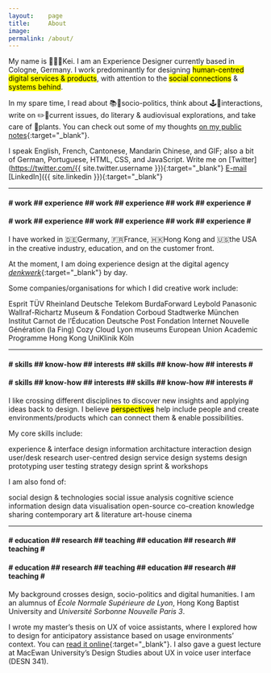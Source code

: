 ```yaml
---
layout:    page
title:     About
image: 
permalink: /about/
---
```


My name is 👨🏻‍💻Kei. I am an Experience Designer currently based in Cologne, Germany. I work predominantly for designing <mark>human-centred digital services & products</mark>, with attention to the <mark>social connections</mark> & <mark>systems behind</mark>.

In my spare time, I read about 📚📰socio-politics, think about 🕹🔀interactions, write on ✏️💬current issues, do literary & audiovisual explorations, and take care of 🌵plants. You can check out some of my thoughts [on my public notes](https://notes.keikhcheung.com){:target="_blank"}.

I speak English, French, Cantonese, Mandarin Chinese, and GIF; also a bit of German, Portuguese, HTML, CSS, and JavaScript. Write me on [Twitter](https://twitter.com/{{ site.twitter.username }}){:target="_blank"} [E-mail](mailto:kei.khcheung@gmail.com) [LinkedIn]({{ site.linkedin }}){:target="_blank"}

-------

<div class="marquee">
<div class="marquee--content">
<h4 class="item-collection-1">
# work ## experience ## work ## experience ## work ## experience #</h4><h4 class="item-collection-2"># work ## experience ## work ## experience ## work ## experience #</h4>
</div>
</div>

I have worked in 🇩🇪Germany, 🇫🇷France, 🇭🇰Hong Kong and 🇺🇸the USA in the creative industry, education, and on the customer front.

At the moment, I am doing experience design at the digital agency [*denkwerk*](https://www.denkwerk.com/){:target="_blank"} by day.

<div class="about-sec" markdown="1">
Some companies/organisations for which I did creative work include:

<span class="project client">Esprit</span> 
<span class="project client">TÜV Rheinland</span> 
<span class="project client">Deutsche Telekom</span> 
<span class="project client">BurdaForward</span> 
<span class="project client">Leybold</span> 
<span class="project client">Panasonic</span> 
<span class="project client">Wallraf-Richartz Museum & Fondation Corboud</span> 
<span class="project client">Stadtwerke München</span> 
<span class="project client">Institut Carnot de l’Éducation</span> 
<span class="project client">Deutsche Post</span> 
<span class="project client">Fondation Internet Nouvelle Génération (la Fing)</span> 
<span class="project client">Cozy Cloud</span> 
<span class="project client">Lyon museums</span> 
<span class="project client">European Union Academic Programme Hong Kong</span> 
<span class="project client">UniKlinik Köln</span> 
</div>

-------

<div class="marquee">
<div class="marquee--content">
<h4 class="item-collection-1">
# skills ## know-how ## interests ## skills ## know-how ## interests #</h4><h4 class="item-collection-2"># skills ## know-how ## interests ## skills ## know-how ## interests #</h4>
</div>
</div>

I like crossing different disciplines to discover new insights and applying ideas back to design. I believe <mark>perspectives</mark> help include people and create environments/products which can connect them & enable possibilities.

<div class="about-sec" markdown="1">
My core skills include:

<span class="skill">experience & interface design</span> 
<span class="skill">information architacture</span> 
<span class="skill">interaction design</span> 
<span class="skill">user/desk research</span> 
<span class="skill">user-centred design</span> 
<span class="skill">service design</span> 
<span class="skill">systems design</span> 
<span class="skill">prototyping</span> 
<span class="skill">user testing</span> 
<span class="skill">strategy</span> 
<span class="skill">design sprint & workshops</span>
</div>

<div class="about-sec" markdown="1">
I am also fond of:

<span class="interest">social design & technologies</span> 
<span class="interest">social issue analysis</span> 
<span class="interest">cognitive science</span> 
<span class="interest">information design</span> 
<span class="interest">data visualisation</span> 
<span class="interest">open-source co-creation</span> 
<span class="interest">knowledge sharing</span> 
<span class="interest">contemporary art & literature</span> 
<span class="interest">art-house cinema</span> 
</div>

-------

<div class="marquee">
<div class="marquee--content">
<h4 class="item-collection-1">
# education ## research ## teaching ## education ## research ## teaching #</h4><h4 class="item-collection-2"># education ## research ## teaching ## education ## research ## teaching #</h4>
</div>
</div>

My background crosses design, socio-politics and digital humanities. I am an alumnus of *École Normale Supérieure de Lyon*, Hong Kong Baptist University and *Université Sorbonne Nouvelle Paris 3*.

I wrote my master’s thesis on UX of voice assistants, where I explored how to design for anticipatory assistance based on usage environments’ context. You can [read it online](https://dumas.ccsd.cnrs.fr/dumas-01981716){:target="_blank"}. I also gave a guest lecture at MacEwan University’s Design Studies about UX in voice user interface (DESN 341).
